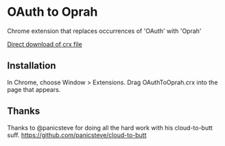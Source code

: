 OAuth to Oprah
=============

Chrome extension that replaces occurrences of 'OAuth' with 'Oprah'

[Direct download of crx file](https://github.com/easement/oauth-to-oprah/blob/master/OAuthToOprah.crx?raw=true)


Installation
------------

In Chrome, choose Window > Extensions.  Drag OAuthToOprah.crx into the page that appears.


Thanks
------
Thanks to @panicsteve for doing all the hard work with his cloud-to-butt suff.
https://github.com/panicsteve/cloud-to-butt

